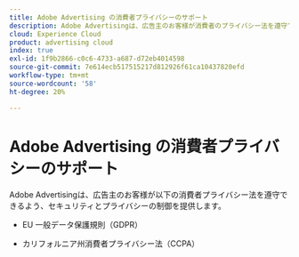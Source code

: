 ```yaml
---
title: Adobe Advertising の消費者プライバシーのサポート
description: Adobe Advertisingは、広告主のお客様が消費者のプライバシー法を遵守できるよう、セキュリティとプライバシーの制御を提供します。
cloud: Experience Cloud
product: advertising cloud
index: true
exl-id: 1f9b2866-c0c6-4733-a687-d72eb4014598
source-git-commit: 7e614ecb517515217d812926f61ca10437820efd
workflow-type: tm+mt
source-wordcount: '58'
ht-degree: 20%

---
```


# Adobe Advertising の消費者プライバシーのサポート

Adobe Advertisingは、広告主のお客様が以下の消費者プライバシー法を遵守できるよう、セキュリティとプライバシーの制御を提供します。

* EU 一般データ保護規則（GDPR）

* カリフォルニア州消費者プライバシー法（CCPA）
